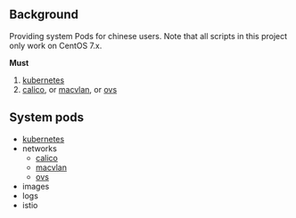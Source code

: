 ## Background

   Providing system Pods for chinese users. Note that all scripts in this project only work on CentOS 7.x.
   
   
   **Must**
   1. [kubernetes](kubernetes)
   2. [calico](kube-networks/calico), or [macvlan](kube-networks/macvlan), or [ovs](kube-networks/ovs)
   
## System pods  

- [kubernetes](kubernetes)
- networks
  - [calico](networks/calico)
  - [macvlan](networks/macvlan)
  - [ovs](networks/ovs)
- images
- logs
- istio
